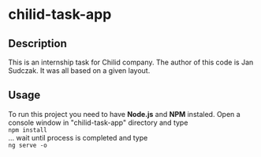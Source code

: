 # chilid-task-app
<section>
  <h2>Description</h2>
  <p>
    This is an internship task for Chilid company.
    The author of this code is Jan Sudczak.
    It was all based on a given layout.
  </p>
</section>

<section>
  <h2>Usage</h2>
  <p>
    To run this project you need to have <strong>Node.js</strong> and <strong>NPM</strong> instaled.
    Open a console window in "chilid-task-app" directory and type <br>
    <code>npm install</code><br>
    ... wait until process is completed and type<br>
    <code>ng serve -o</code><br>
  </p>
</section>
